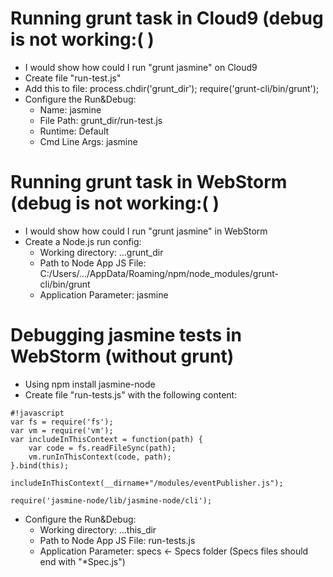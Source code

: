 # Running grunt task in Cloud9 (debug is not working:( ) #
* I would show how could I run "grunt jasmine" on Cloud9
* Create file "run-test.js"
* Add this to file: 
process.chdir('grunt_dir');
require('grunt-cli/bin/grunt');
* Configure the Run&Debug:
    * Name: jasmine
    * File Path: grunt_dir/run-test.js
    * Runtime: Default
    * Cmd Line Args: jasmine

# Running grunt task in WebStorm (debug is not working:( ) #
* I would show how could I run "grunt jasmine" in WebStorm
* Create a Node.js run config:
    * Working directory: ...grunt_dir
    * Path to Node App JS File: C:/Users/.../AppData/Roaming/npm/node_modules/grunt-cli/bin/grunt
    * Application Parameter: jasmine

# Debugging jasmine tests in WebStorm (without grunt) #
* Using npm install jasmine-node
* Create file "run-tests.js" with the following content:
```
#!javascript
var fs = require('fs');
var vm = require('vm');
var includeInThisContext = function(path) {
    var code = fs.readFileSync(path);
    vm.runInThisContext(code, path);
}.bind(this);

includeInThisContext(__dirname+"/modules/eventPublisher.js");

require('jasmine-node/lib/jasmine-node/cli');
```
* Configure the Run&Debug:
    * Working directory: ...this_dir
    * Path to Node App JS File: run-tests.js
    * Application Parameter: specs <- Specs folder (Specs files should end with "*Spec.js")


